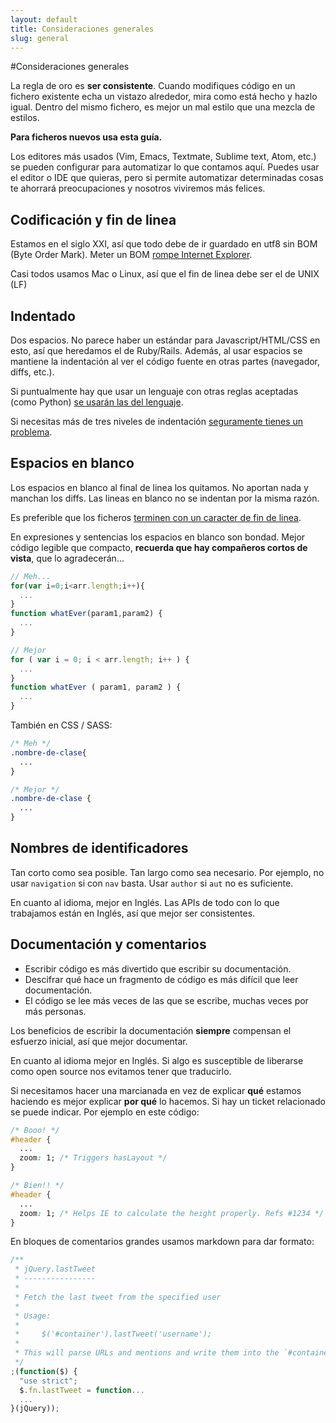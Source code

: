 ```yaml
---
layout: default
title: Consideraciones generales
slug: general
---
```


#Consideraciones generales

La regla de oro es **ser consistente**. Cuando modifiques código en un fichero existente echa un
vistazo alrededor, mira como está hecho y hazlo igual. Dentro del mismo fichero, es mejor un mal
estilo que una mezcla de estilos.

**Para ficheros nuevos usa esta guía.**

Los editores más usados (Vim, Emacs, Textmate, Sublime text, Atom, etc.) se pueden configurar para
automatizar lo que contamos aquí. Puedes usar el editor o IDE que quieras, pero si permite
automatizar determinadas cosas te ahorrará preocupaciones y nosotros viviremos más felices.

## Codificación y fin de linea

Estamos en el siglo XXI, así que todo debe de ir guardado en utf8 sin BOM (Byte Order Mark). Meter
un BOM [rompe Internet Explorer][ie_bom].

Casi todos usamos Mac o Linux, así que el fin de linea debe ser el de UNIX (LF)

## Indentado

Dos espacios. No parece haber un estándar para Javascript/HTML/CSS en esto, así que heredamos el de
Ruby/Rails. Además, al usar espacios se mantiene la indentación al ver el código fuente en otras
partes (navegador, diffs, etc.).

Si puntualmente hay que usar un lenguaje con otras reglas aceptadas (como Python)
[se usarán las del lenguaje][pep8].

Si necesitas más de tres niveles de indentación [seguramente tienes un problema][linus_indent].

## Espacios en blanco

Los espacios en blanco al final de linea los quitamos. No aportan nada y manchan los diffs. Las
lineas en blanco no se indentan por la misma razón.

Es preferible que los ficheros [terminen con un caracter de fin de linea][whitespace].

En expresiones y sentencias los espacios en blanco son bondad. Mejor código legible que
compacto, **recuerda que hay compañeros cortos de vista**, que lo agradecerán...

```js
// Meh...
for(var i=0;i<arr.length;i++){
  ...
}
function whatEver(param1,param2) {
  ...
}

// Mejor
for ( var i = 0; i < arr.length; i++ ) {
  ...
}
function whatEver ( param1, param2 ) {
  ...
}
```

También en CSS / SASS:

```CSS
/* Meh */
.nombre-de-clase{
  ...
}

/* Mejor */
.nombre-de-clase {
  ...
}
```

## Nombres de identificadores

Tan corto como sea posible. Tan largo como sea necesario. Por ejemplo, no usar `navigation` si con
`nav` basta. Usar `author` si `aut` no es suficiente.

En cuanto al idioma, mejor en Inglés. Las APIs de todo con lo que trabajamos están en Inglés, así
que mejor ser consistentes.

## Documentación y comentarios

- Escribir código es más divertido que escribir su documentación.
- Descifrar qué hace un fragmento de código es más difícil que leer documentación.
- El código se lee más veces de las que se escribe, muchas veces por más personas.

Los beneficios de escribir la documentación **siempre** compensan el esfuerzo inicial, así que mejor documentar.

En cuanto al idioma mejor en Inglés. Si algo es susceptible de liberarse como open source nos
evitamos tener que traducirlo.

Si necesitamos hacer una marcianada en vez de explicar **qué** estamos haciendo es mejor
explicar **por qué** lo hacemos. Si hay un ticket relacionado se puede indicar.
Por ejemplo en este código:

```css
/* Booo! */
#header {
  ...
  zoom: 1; /* Triggers hasLayout */
}

/* Bien!! */
#header {
  ...
  zoom: 1; /* Helps IE to calculate the height properly. Refs #1234 */
}
```

En bloques de comentarios grandes usamos markdown para dar formato:

```js
/**
 * jQuery.lastTweet
 * ----------------
 *
 * Fetch the last tweet from the specified user
 *
 * Usage:
 *
 *     $('#container').lastTweet('username');
 *
 * This will parse URLs and mentions and write them into the `#container` node.
 */
;(function($) {
  "use strict";
  $.fn.lastTweet = function...
  ...
}(jQuery));
```

[ie_bom]: http://stackoverflow.com/a/5063836/508684
[pep8]: http://www.python.org/dev/peps/pep-0008/#code-lay-out
[linus_indent]: http://en.wikiquote.org/wiki/Linus_Torvalds#1995
[whitespace]: http://stackoverflow.com/q/729692/508684

